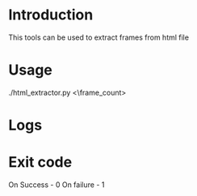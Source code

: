 # Introduction
This tools can be used to extract frames from html file

# Usage
./html\_extractor.py <filename> <width> <height> <\frame\_count>

# Logs


# Exit code
On Success - 0
On failure - 1
